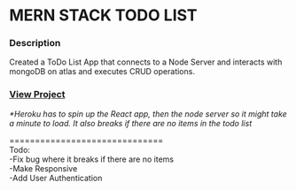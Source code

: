 # MERN STACK TODO LIST

### Description
Created a ToDo List App that connects to a Node Server and interacts with mongoDB on atlas and executes CRUD operations.

### <a href="https://ghughes-react-todo-list.herokuapp.com/" target="_blank">View Project</a>
_*Heroku has to spin up the React app, then the node server so it might take a minute to load. It also breaks if there are no items in the todo list_

==============================<br>
Todo:<br>
-Fix bug where it breaks if there are no items<br>
-Make Responsive<br>
-Add User Authentication<br>
